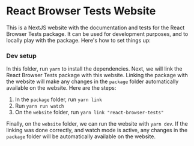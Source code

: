 # React Browser Tests Website

This is a NextJS website with the documentation and tests for the React Browser Tests package. It can be used for development purposes, and to locally play with the package. Here's how to set things up: 

### Dev setup

In this folder, run `yarn` to install the dependencies. Next, we will link the React Browser Tests package with this website. Linking the package with the website will make any changes in the `package` folder automatically available on the website. Here are the steps:

1. In the `package` folder, run `yarn link`
2. Run `yarn run watch`
3. On the `website` folder, run `yarn link "react-browser-tests"`

Finally, on the `website` folder, we can run the website with `yarn dev`. If the linking was done correctly, and watch mode is active, any changes in the `package` folder will be automatically available on the website.
